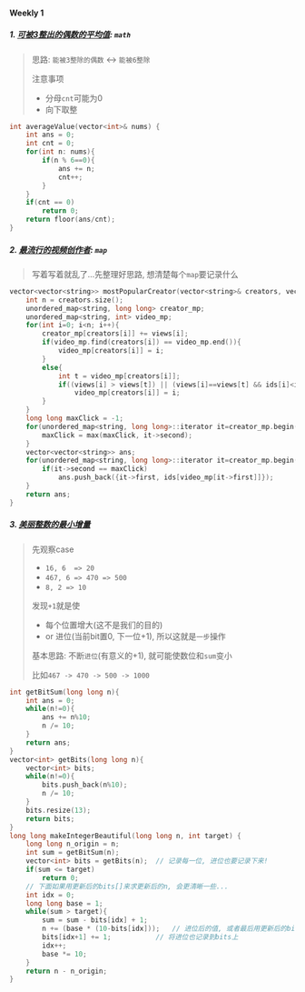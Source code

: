 #### Weekly 1
##### 1. [可被3整出的偶数的平均值](https://leetcode.cn/problems/average-value-of-even-numbers-that-are-divisible-by-three/): `math`

> 思路: `能被3整除的偶数` <-> `能被6整除`
> 
> 注意事项
> - 分母`cnt`可能为0
> - 向下取整

```CPP
int averageValue(vector<int>& nums) {
    int ans = 0;
    int cnt = 0;
    for(int n: nums){
        if(n % 6==0){
            ans += n;
            cnt++;
        }
    }
    if(cnt == 0)
        return 0;
    return floor(ans/cnt);
}
```

##### 2. [最流行的视频创作者](https://leetcode.cn/problems/most-popular-video-creator/): `map`
> 写着写着就乱了...先整理好思路, 想清楚每个`map`要记录什么

```CPP
vector<vector<string>> mostPopularCreator(vector<string>& creators, vector<string>& ids, vector<int>& views) {
    int n = creators.size();
    unordered_map<string, long long> creator_mp;
    unordered_map<string, int> video_mp;
    for(int i=0; i<n; i++){
        creator_mp[creators[i]] += views[i];
        if(video_mp.find(creators[i]) == video_mp.end()){
            video_mp[creators[i]] = i;
        }
        else{
            int t = video_mp[creators[i]];
            if((views[i] > views[t]) || (views[i]==views[t] && ids[i]<ids[t]))
                video_mp[creators[i]] = i;
        }
    }
    long long maxClick = -1;
    for(unordered_map<string, long long>::iterator it=creator_mp.begin(); it!=creator_mp.end(); it++){
        maxClick = max(maxClick, it->second);
    }
    vector<vector<string>> ans;
    for(unordered_map<string, long long>::iterator it=creator_mp.begin(); it!=creator_mp.end(); it++){
        if(it->second == maxClick)
            ans.push_back({it->first, ids[video_mp[it->first]]});
    }
    return ans;
}
```

##### 3. [美丽整数的最小增量](https://leetcode.cn/problems/minimum-addition-to-make-integer-beautiful/)
> 先观察case
> 
> - `16, 6  => 20`
> - `467, 6 => 470 => 500`
> - `8, 2 => 10`
> 
> 发现`+1`就是使
> - 每个位置增大(这不是我们的目的)
> - or 进位(当前bit置0, 下一位+1), 所以这就是`一步`操作
> 
> 基本思路: 不断`进位`(有意义的+1), 就可能使数位和`sum`变小
> 
> 比如`467 -> 470 -> 500 -> 1000`

```CPP
int getBitSum(long long n){
    int ans = 0;
    while(n!=0){
        ans += n%10;
        n /= 10;
    }
    return ans;
}
vector<int> getBits(long long n){
    vector<int> bits;
    while(n!=0){
        bits.push_back(n%10);
        n /= 10;
    }
    bits.resize(13);
    return bits;
}
long long makeIntegerBeautiful(long long n, int target) {
    long long n_origin = n;
    int sum = getBitSum(n);
    vector<int> bits = getBits(n);  // 记录每一位, 进位也要记录下来!
    if(sum <= target)
        return 0;
    // 下面如果用更新后的bits[]来求更新后的n, 会更清晰一些...
    int idx = 0;
    long long base = 1;
    while(sum > target){
        sum = sum - bits[idx] + 1;
        n += (base * (10-bits[idx]));   // 进位后的值, 或者最后用更新后的bits来求新的n
        bits[idx+1] += 1;           // 将进位也记录到bits上
        idx++;
        base *= 10;
    }
    return n - n_origin;
}
```